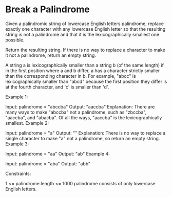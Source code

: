 # Break a Palindrome

Given a palindromic string of lowercase English letters palindrome, replace exactly one character with any lowercase English letter so that the resulting string is not a palindrome and that it is the lexicographically smallest one possible.

Return the resulting string. If there is no way to replace a character to make it not a palindrome, return an empty string.

A string a is lexicographically smaller than a string b (of the same length) if in the first position where a and b differ, a has a character strictly smaller than the corresponding character in b. For example, "abcc" is lexicographically smaller than "abcd" because the first position they differ is at the fourth character, and 'c' is smaller than 'd'.

 

Example 1:

Input: palindrome = "abccba"
Output: "aaccba"
Explanation: There are many ways to make "abccba" not a palindrome, such as "zbccba", "aaccba", and "abacba".
Of all the ways, "aaccba" is the lexicographically smallest.
Example 2:

Input: palindrome = "a"
Output: ""
Explanation: There is no way to replace a single character to make "a" not a palindrome, so return an empty string.
Example 3:

Input: palindrome = "aa"
Output: "ab"
Example 4:

Input: palindrome = "aba"
Output: "abb"
 

Constraints:

1 <= palindrome.length <= 1000
palindrome consists of only lowercase English letters.